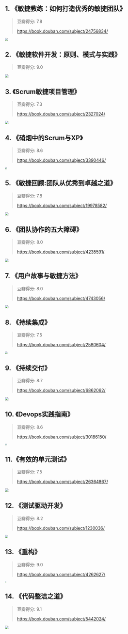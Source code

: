 

## 1. 《敏捷教练：如何打造优秀的敏捷团队》

>豆瓣得分: 7.8
>
>https://book.douban.com/subject/24756834/

<img src="https://img1.doubanio.com/view/subject/l/public/s27851609.jpg" style="zoom:55%;" />



## 2. 《敏捷软件开发：原则、模式与实践》

> 豆瓣得分: 9.0

<img src="https://img9.doubanio.com/view/subject/l/public/s1671095.jpg" style="zoom:67%;" />







## 3. 《Scrum敏捷项目管理》

> 豆瓣得分: 7.3
>
> https://book.douban.com/subject/2327024/

<img src="https://img3.doubanio.com/view/subject/l/public/s11272931.jpg" style="zoom:67%;" />



## 4. 《硝烟中的Scrum与XP》

> 豆瓣得分: 8.6
>
> https://book.douban.com/subject/3390446/

<img src="https://img1.doubanio.com/view/subject/l/public/s3510658.jpg" style="zoom:40%;" />



## 5. 《敏捷回顾:团队从优秀到卓越之道》

> 豆瓣得分: 7.8
>
> https://book.douban.com/subject/19978582/

<img src="https://img9.doubanio.com/view/subject/l/public/s23008554.jpg" style="zoom:67%;" />



## 6. 《团队协作的五大障碍》

> 豆瓣得分: 8.0
>
> https://book.douban.com/subject/4235591/

<img src="https://img9.doubanio.com/view/subject/l/public/s6110674.jpg" style="zoom:67%;" />

## 7. 《用户故事与敏捷方法》

> 豆瓣得分: 8.0
>
> https://book.douban.com/subject/4743056/

<img src="https://img3.doubanio.com/view/subject/l/public/s6159440.jpg" style="zoom:67%;" />

## 8. 《持续集成》

> 豆瓣得分: 7.5
>
> https://book.douban.com/subject/2580604/

<img src="https://img1.doubanio.com/view/subject/l/public/s2975159.jpg" style="zoom:50%;" />

## 9. 《持续交付》

> 豆瓣得分: 8.7
>
> https://book.douban.com/subject/6862062/

<img src="https://img3.doubanio.com/view/subject/l/public/s27996261.jpg" style="zoom:67%;" />

## 10. 《Devops实践指南》

> 豆瓣得分: 8.6
>
> https://book.douban.com/subject/30186150/

<img src="https://img9.doubanio.com/view/subject/l/public/s29731195.jpg" style="zoom:35%;" />



## 11.《有效的单元测试》

> 豆瓣得分: 7.5
>
> https://book.douban.com/subject/26364867/

<img src="https://img3.doubanio.com/view/subject/l/public/s28046831.jpg" style="zoom:67%;" />

## 12. 《测试驱动开发》

> 豆瓣得分: 8.2
>
> https://book.douban.com/subject/1230036/

<img src="https://img1.doubanio.com/view/subject/l/public/s1441607.jpg" style="zoom:64%;" />

## 13. 《重构》

> 豆瓣得分: 9.0
>
> https://book.douban.com/subject/4262627/

<img src="https://img3.doubanio.com/view/subject/l/public/s4157180.jpg" style="zoom:28%;" />

## 14. 《代码整洁之道》

> 豆瓣得分: 9.1
>
> https://book.douban.com/subject/5442024/

<img src="https://img9.doubanio.com/view/subject/l/public/s6268784.jpg" style="zoom:67%;" />